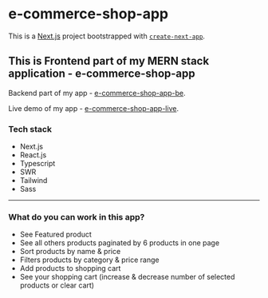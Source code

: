 # e-commerce-shop-app

This is a [Next.js](https://nextjs.org/) project bootstrapped with [`create-next-app`](https://github.com/vercel/next.js/tree/canary/packages/create-next-app).

## This is Frontend part of my MERN stack application - e-commerce-shop-app

Backend part of my app - [e-commerce-shop-app-be](https://github.com/danijel96/e-commerce-shop-app-be).

Live demo of my app - [e-commerce-shop-app-live](https://e-commerce-shop-app.vercel.app/).

### Tech stack

- Next.js
- React.js
- Typescript
- SWR
- Tailwind
- Sass

---

### What do you can work in this app?

- See Featured product
- See all others products paginated by 6 products in one page
- Sort products by name & price
- Filters products by category & price range
- Add products to shopping cart
- See your shopping cart (increase & decrease number of selected products or clear cart)
